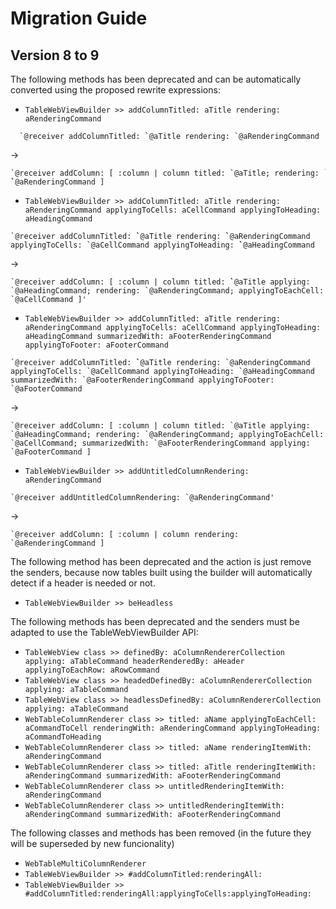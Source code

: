 # Migration Guide

## Version 8 to 9

The following methods has been deprecated and can be automatically converted using the proposed rewrite expressions:
- `TableWebViewBuilder >> addColumnTitled: aTitle rendering: aRenderingCommand`
```smalltalk
  `@receiver addColumnTitled: `@aTitle rendering: `@aRenderingCommand
```
->
```smalltalk
`@receiver addColumn: [ :column | column titled: `@aTitle; rendering: ̀`@aRenderingCommand ]
```  
- `TableWebViewBuilder >> addColumnTitled: aTitle rendering: aRenderingCommand applyingToCells: aCellCommand applyingToHeading: aHeadingCommand`
```smalltalk
`@receiver addColumnTitled: ̀`@aTitle rendering: ̀`@aRenderingCommand applyingToCells: `@aCellCommand applyingToHeading: ̀`@aHeadingCommand
```
->
```smalltalk
`@receiver addColumn: [ :column | column titled: ̀`@aTitle applying: `@aHeadingCommand; rendering: `@aRenderingCommand; applyingToEachCell: `@aCellCommand ]'
```
- `TableWebViewBuilder >> addColumnTitled: aTitle rendering: aRenderingCommand applyingToCells: aCellCommand applyingToHeading: aHeadingCommand summarizedWith: aFooterRenderingCommand applyingToFooter: aFooterCommand`
```smalltalk
`@receiver addColumnTitled: ̀`@aTitle rendering: `@aRenderingCommand applyingToCells: `@aCellCommand applyingToHeading: `@aHeadingCommand summarizedWith: `@aFooterRenderingCommand applyingToFooter: `@aFooterCommand
```
->
```smalltalk
`@receiver addColumn: [ :column | column titled: `@aTitle applying: `@aHeadingCommand; rendering: `@aRenderingCommand; applyingToEachCell: `@aCellCommand; summarizedWith: `@aFooterRenderingCommand applying: `@aFooterCommand ]
```
- `TableWebViewBuilder >> addUntitledColumnRendering: aRenderingCommand`
```smalltalk
`@receiver addUntitledColumnRendering: `@aRenderingCommand'
```
->
```smalltalk
`@receiver addColumn: [ :column | column rendering: `@aRenderingCommand ]
```

The following method has been deprecated and the action is just remove the senders, because now tables built using the builder will automatically detect if a header is needed or not.

- `TableWebViewBuilder >> beHeadless`

The following methods has been deprecated and the senders must be adapted to use the TableWebViewBuilder API:
- `TableWebView class >> definedBy: aColumnRendererCollection applying: aTableCommand headerRenderedBy: aHeader applyingToEachRow: aRowCommand`
- `TableWebView class >> headedDefinedBy: aColumnRendererCollection applying: aTableCommand`
- `TableWebView class >> headlessDefinedBy: aColumnRendererCollection applying: aTableCommand`
- `WebTableColumnRenderer class >> titled: aName applyingToEachCell: aCommandToCell renderingWith: aRenderingCommand applyingToHeading: aCommandToHeading`
- `WebTableColumnRenderer class >> titled: aName renderingItemWith: aRenderingCommand`
- `WebTableColumnRenderer class >> titled: aTitle renderingItemWith: aRenderingCommand summarizedWith: aFooterRenderingCommand `
- `WebTableColumnRenderer class >> untitledRenderingItemWith: aRenderingCommand`
- `WebTableColumnRenderer class >> untitledRenderingItemWith: aRenderingCommand summarizedWith: aFooterRenderingCommand`

The following classes and methods has been removed (in the future they will be superseded by new funcionality)
- `WebTableMultiColumnRenderer`
- `TableWebViewBuilder >> #addColumnTitled:renderingAll:`
- `TableWebViewBuilder >> #addColumnTitled:renderingAll:applyingToCells:applyingToHeading:`
